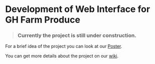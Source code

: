 # Development of Web Interface for GH Farm Produce


> ### Currently the project is still under construction.

For a brief idea of the project you can look at our [Poster](https://github.com/eYSIP-2017/eYSIP-2017_Development_of_Web_Interface_for_GH_Farm_Produce/blob/master/Reports/Poster/development_of_web_interface_for_gh_farm_produce.pdf).

 You can get more details about the project on our [wiki](https://github.com/eYSIP-2017/eYSIP-2017_Development_of_Web_Interface_for_GH_Farm_Produce/wiki/).
